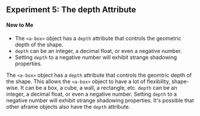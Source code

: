 ## Experiment 5: The depth Attribute

#### New to Me
- The `<a-box>` object has a `depth` attribute that controls the geometric depth of the shape.
- `depth` can be an integer, a decimal float, or even a negative number.
- Setting `depth` to a negative number will exhibit strange shadowing properties.

The `<a-box>` object has a `depth` attribute that controls the geomtric depth of the shape. This allows the `<a-box>` object to have a lot of flexibility, shape-wise. It can be a box, a cube, a wall, a rectangle, etc. `depth` can be an integer, a decimal float, or even a negative number. Setting `depth` to a negative number will exhibit strange shadowing properties. It's possible that other aframe objects also have the `depth` attribute.